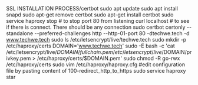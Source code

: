 SSL INSTALLATION PROCESS/certbot
sudo apt update
sudo apt install snapd
sudo apt-get remove certbot
sudo apt-get install certbot
sudo service haproxy stop  # to stop port 80 from listening
curl localhost  # to see if there is connect. There should be any connection
sudo certbot certonly --standalone --preferred-challenges http --http-01-port 80 -dtechwe.tech -d www.techwe.tech
sudo ls /etc/letsencrypt/live/techwe.tech
sudo mkdir -p /etc/haproxy/certs
DOMAIN='www.techwe.tech' sudo -E bash -c 'cat /etc/letsencrypt/live/$DOMAIN/fullchain.pem /etc/letsencrypt/live/$DOMAIN/privkey.pem > /etc/haproxy/certs/$DOMAIN.pem'
sudo chmod -R go-rwx /etc/haproxy/certs
sudo vim  /etc/haproxy/haproxy.cfg      #edit configuration file by pasting content of 100-redirect_http_to_https
sudo service haproxy star
